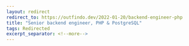 ```yaml
---
layout: redirect
redirect_to: https://outfindo.dev/2022-01-20/backend-engineer-php
title: "Senior backend engineer, PHP & PostgreSQL"
tags: Redirected
excerpt_separator: <!--more-->
---
```

